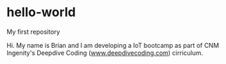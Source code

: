 # hello-world
My first repository

Hi. My name is Brian and I am developing a IoT bootcamp as part of CNM Ingenity's Deepdive Coding (www.deepdivecoding.com) cirriculum. 
